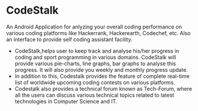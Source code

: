 # CodeStalk
An Android Application for anlyzing your overall coding performance on various coding platforms like Hackerrank, Hackerearth, Codechef, etc. Also an interface to provide self coding assistant facility.

* CodeStalk,helps user to keep track and analyse his/her progress in coding and sport programming in various domains. CodeStalk will provide various pie-charts, line graphs, bar graphs to analyse this progress. It will also provide you weekly and monthly progress update.
* In addition to this, Codestalk provides the feature of complete real-time list of worldwide upcoming coding contests on various platforms. 
* Codestalk also provides a technical forum known as Tech-Forum, where all the users can discuss various technical topics related to latest technologies in Computer Science and IT. 
